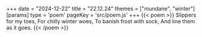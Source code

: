 +++
date = "2024-12-22"
title = "22.12.24"
themes = ["mundane", "winter"]
[params]
  type = 'poem'
  pageKey = 'src/poem.js'
+++
{{< poem >}}
Slippers for my toes,
For chilly winter woes,
To banish frost with sock,
And line them as it goes.
{{< /poem >}}